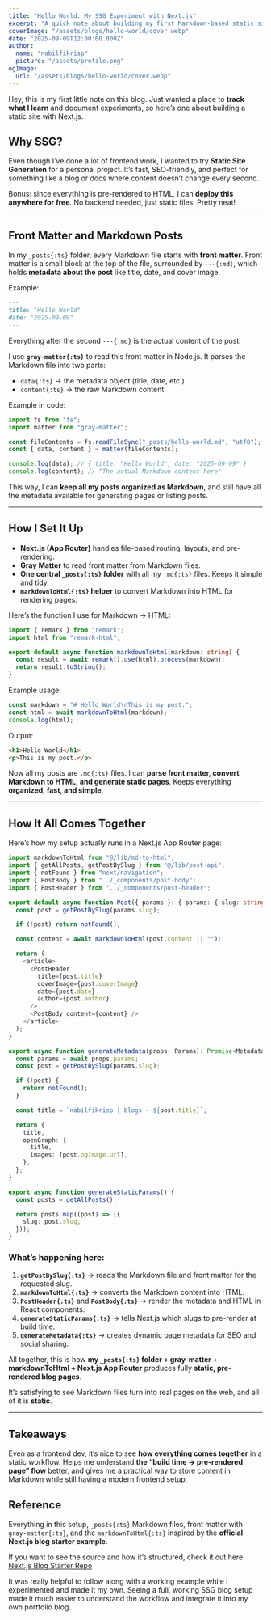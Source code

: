 ```yaml
---
title: "Hello World: My SSG Experiment with Next.js"
excerpt: "A quick note about building my first Markdown-based static site with Next.js."
coverImage: "/assets/blogs/hello-world/cover.webp"
date: "2025-09-09T12:00:00.000Z"
author:
  name: "nabilfikrisp"
  picture: "/assets/profile.png"
ogImage:
  url: "/assets/blogs/hello-world/cover.webp"
---
```


Hey, this is my first little note on this blog. Just wanted a place to **track what I learn** and document experiments, so here’s one about building a static site with Next.js.

## Why SSG?

Even though I’ve done a lot of frontend work, I wanted to try **Static Site Generation** for a personal project. It’s fast, SEO-friendly, and perfect for something like a blog or docs where content doesn’t change every second.

Bonus: since everything is pre-rendered to HTML, I can **deploy this anywhere for free**. No backend needed, just static files. Pretty neat!

---

## Front Matter and Markdown Posts

In my `_posts{:ts}` folder, every Markdown file starts with **front matter**. Front matter is a small block at the top of the file, surrounded by `---{:md}`, which holds **metadata about the post** like title, date, and cover image.

Example:

```md
---
title: "Hello World"
date: "2025-09-09"
---
```

Everything after the second `---{:md}` is the actual content of the post.

I use **`gray-matter{:ts}`** to read this front matter in Node.js. It parses the Markdown file into two parts:

- `data{:ts}` → the metadata object (title, date, etc.)
- `content{:ts}` → the raw Markdown content

Example in code:

```ts
import fs from "fs";
import matter from "gray-matter";

const fileContents = fs.readFileSync("_posts/hello-world.md", "utf8");
const { data, content } = matter(fileContents);

console.log(data); // { title: "Hello World", date: "2025-09-09" }
console.log(content); // "The actual Markdown content here"
```

This way, I can **keep all my posts organized as Markdown**, and still have all the metadata available for generating pages or listing posts.

---

## How I Set It Up

- **Next.js (App Router)** handles file-based routing, layouts, and pre-rendering.
- **Gray Matter** to read front matter from Markdown files.
- **One central `_posts{:ts}` folder** with all my `.md{:ts}` files. Keeps it simple and tidy.
- **`markdownToHtml{:ts}` helper** to convert Markdown into HTML for rendering pages.

Here’s the function I use for Markdown → HTML:

```ts
import { remark } from "remark";
import html from "remark-html";

export default async function markdownToHtml(markdown: string) {
  const result = await remark().use(html).process(markdown);
  return result.toString();
}
```

Example usage:

```ts
const markdown = "# Hello World\nThis is my post.";
const html = await markdownToHtml(markdown);
console.log(html);
```

Output:

```html
<h1>Hello World</h1>
<p>This is my post.</p>
```

Now all my posts are `.md{:ts}` files. I can **parse front matter, convert Markdown to HTML, and generate static pages**. Keeps everything **organized, fast, and simple**.

---

## How It All Comes Together

Here’s how my setup actually runs in a Next.js App Router page:

```ts
import markdownToHtml from "@/lib/md-to-html";
import { getAllPosts, getPostBySlug } from "@/lib/post-api";
import { notFound } from "next/navigation";
import { PostBody } from "../_components/post-body";
import { PostHeader } from "../_components/post-header";

export default async function Post({ params }: { params: { slug: string } }) {
  const post = getPostBySlug(params.slug);

  if (!post) return notFound();

  const content = await markdownToHtml(post.content || "");

  return (
    <article>
      <PostHeader
        title={post.title}
        coverImage={post.coverImage}
        date={post.date}
        author={post.author}
      />
      <PostBody content={content} />
    </article>
  );
}

export async function generateMetadata(props: Params): Promise<Metadata> {
  const params = await props.params;
  const post = getPostBySlug(params.slug);

  if (!post) {
    return notFound();
  }

  const title = `nabilfikrisp | blogs - ${post.title}`;

  return {
    title,
    openGraph: {
      title,
      images: [post.ogImage.url],
    },
  };
}

export async function generateStaticParams() {
  const posts = getAllPosts();

  return posts.map((post) => ({
    slug: post.slug,
  }));
}

```

### What’s happening here:

1. **`getPostBySlug{:ts}`** → reads the Markdown file and front matter for the requested slug.
2. **`markdownToHtml{:ts}`** → converts the Markdown content into HTML.
3. **`PostHeader{:ts}`** and **`PostBody{:ts}`** → render the metadata and HTML in React components.
4. **`generateStaticParams{:ts}`** → tells Next.js which slugs to pre-render at build time.
5. **`generateMetadata{:ts}`** → creates dynamic page metadata for SEO and social sharing.

All together, this is how **my `_posts{:ts}` folder + gray-matter + markdownToHtml + Next.js App Router** produces fully **static, pre-rendered blog pages**.

It’s satisfying to see Markdown files turn into real pages on the web, and all of it is **static**.

---

## Takeaways

Even as a frontend dev, it’s nice to see **how everything comes together** in a static workflow. Helps me understand **the “build time → pre-rendered page” flow** better, and gives me a practical way to store content in Markdown while still having a modern frontend setup.

## Reference

Everything in this setup, `_posts{:ts}` Markdown files, front matter with `gray-matter{:ts}`, and the `markdownToHtml{:ts}` inspired by the **official Next.js blog starter example**.

If you want to see the source and how it’s structured, check it out here: [Next.js Blog Starter Repo](https://github.com/vercel/next.js/tree/canary/examples/blog-starter)

It was really helpful to follow along with a working example while I experimented and made it my own. Seeing a full, working SSG blog setup made it much easier to understand the workflow and integrate it into my own portfolio blog.

